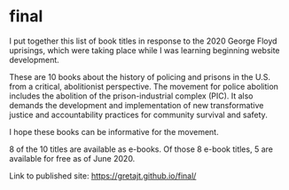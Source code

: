 # final

I put together this list of book titles in response to the 2020 George Floyd uprisings, which were taking place while I was learning beginning website development.

These are 10 books about the history of policing and prisons in the U.S. from a critical, abolitionist perspective. 
The movement for police abolition includes the abolition of the prison-industrial complex (PIC).
It also demands the development and implementation of new transformative justice and accountability practices for community survival and safety.

I hope these books can be informative for the movement.

8 of the 10 titles are available as e-books. Of those 8 e-book titles, 5 are available for free as of June 2020.

Link to published site: https://gretajt.github.io/final/